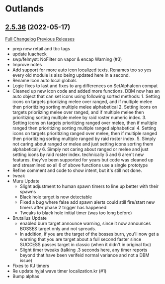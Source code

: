 # <DBM> Outlands

## [2.5.36](https://github.com/DeadlyBossMods/DBM-BCC/tree/2.5.36) (2022-05-17)
[Full Changelog](https://github.com/DeadlyBossMods/DBM-BCC/compare/2.5.35...2.5.36) [Previous Releases](https://github.com/DeadlyBossMods/DBM-BCC/releases)

- prep new retail and tbc tags  
- update luacheck  
- swp/felmyst: NoFilter on vapor & encap Warning (#3)  
- Improve notes  
- Add support for more auto icon localized texts. Renames too so yes every old module is also being updated here in a second.  
- Rename Icon auto local globals  
- Logic fixes to last and fixes to arg differences on SetAlphaIcon compat  
- Cleaned up new icon code and added more functions. DBM now has an auto object that can set icons using following sorted methods: 1. Setting icons on targets prioriizing melee over ranged, and if multiple melee then prioritizing sorting multiple melee alphabetical 2. Setting icons on targets prioriizing melee over ranged, and if multiple melee then prioritizing sorting multiple melee by raid roster numeric index. 3. Setting icons on targets prioritizing ranged over melee, then if multiple ranged then prioritizing sorting multiple ranged alphabetical 4. Setting icons on targets prioritizing ranged over melee, then if multiple ranged then prioritizing sorting multiple ranged by raid roster index. 5. Simply not caring about ranged or melee and just setting icons sorting them alphabetically 6. Simply not caring about ranged or melee and just setting icons by raid roster index. technically 5 and 6 aren't new features. they've been supported for years but code was cleaned up and streamlined so all 6 of above functions use a single prototype  
- Refine comment and code to show intent, but it's still not done.  
- tweak  
- Muru Update  
     - Slight adjustment to human spawn timers to line up better with their spawns  
     - Black hole target is now detectable  
     - Fixed a bug where false add spawn alerts could still fire/start new timers after phase 2 trigger has happened  
     - Tweaks to black hole initial timer (was too long before)  
- Brutallus Update  
     - enabled burn target announce warning, since it now announces BOSSES target only and not spreads.  
     - In addition, if you are the target of the bosses burn, you'll now get a warning that you are target about a full second faster since SUCCESS passes target in classic (when it didn't in original tbc)  
     - Slight timer tweaks (talking .3 seconds here, any timer reports beyond that have been verifeid normal variance and not a DBM issue)  
- Fixes to KJ timers  
- Re update hyjal wave timer localization.kr (#1)  
- Bump alphas  
